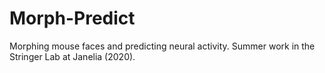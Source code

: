 # Morph-Predict
Morphing mouse faces and predicting neural activity. Summer work in the Stringer Lab at Janelia (2020).
